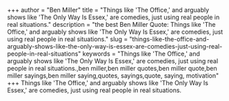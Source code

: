 +++
author = "Ben Miller"
title = "Things like 'The Office,' and arguably shows like 'The Only Way Is Essex,' are comedies, just using real people in real situations."
description = "the best Ben Miller Quote: Things like 'The Office,' and arguably shows like 'The Only Way Is Essex,' are comedies, just using real people in real situations."
slug = "things-like-the-office-and-arguably-shows-like-the-only-way-is-essex-are-comedies-just-using-real-people-in-real-situations"
keywords = "Things like 'The Office,' and arguably shows like 'The Only Way Is Essex,' are comedies, just using real people in real situations.,ben miller,ben miller quotes,ben miller quote,ben miller sayings,ben miller saying,quotes, sayings,quote, saying, motivation"
+++
Things like 'The Office,' and arguably shows like 'The Only Way Is Essex,' are comedies, just using real people in real situations.
